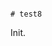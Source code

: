                                                                                                                                                                                                                                                                                                                                                                                                                                                  # test8

Init.
